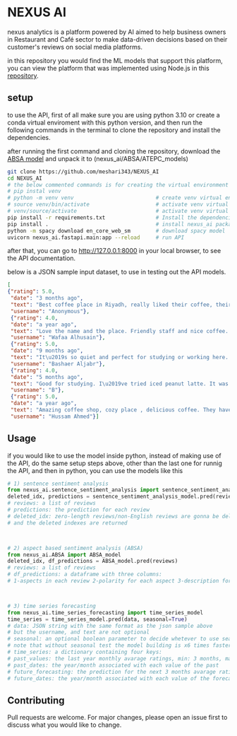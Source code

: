 # NEXUS AI

nexus analytics is a platform powered by AI aimed to help
business owners in Restaurant and Café sector to make data-driven
decisions based on their customer's reviews on social
media platforms.

in this repository you would find the ML models that support this platform, you can view the platform that was implemented using Node.js in this [repository](https://github.com/SimplyRayan/Nexus-Backend). 

## setup

to use the API, first of all make sure you are using python 3.10 or create a conda virtual enviroment with this python version, and then run the following commands in the terminal to clone the repository and install the dependencies.

after running the first command and cloning the repository, download the [ABSA model](https://drive.google.com/file/d/1uSpLTYWCDUMujGy-NqDu-nPhpyzZGRwv/view?usp=sharing) and unpack it to (nexus_ai/ABSA/ATEPC_models)
```bash
git clone https://github.com/meshari343/NEXUS_AI
cd NEXUS_AI
# the below commented commands is for creating the virtual environment and they are optional:
# pip instal venv
# python -m venv venv                          # create venv virtual environment
# source venv/bin/activate                     # activate venv virtual environment for (linux)
# venv/source/activate                         # activate venv virtual environment for (windows)
pip install -r requirements.txt                # Install the dependencies
pip install .                                  # install nexus_ai package
python -m spacy download en_core_web_sm        # download spacy model
uvicorn nexus_ai.fastapi.main:app --reload     # run API
```
after that, you can go to http://127.0.0.1:8000 in your local browser, to see the API documentation.

below is a JSON sample input dataset, to use in testing out the API models.
```json
[
{"rating": 5.0,
 "date": "3 months ago",
 "text": "Best coffee place in Riyadh, really liked their coffee, their staff, the atmosphere is quite good to!",
 "username": "Anonymous"},
 {"rating": 4.0,
 "date": "a year ago",
 "text": "Love the name and the place. Friendly staff and nice coffee. Good place to study and work. There is wifi. I liked the colors of the ceramic cups but they should get the perfect size for the flat white. They served my flat white in a large cup \u201c latte cup\u201d",
 "username": "Wafaa Alhusain"},
 {"rating": 5.0,
 "date": "9 months ago",
 "text": "It\u2019s so quiet and perfect for studying or working here. The staff is friendly and very helpful. Try their honey cake & caramel bites, sooo good!.",
 "username": "Bashaer Aljabr"},
 {"rating": 4.0,
 "date": "5 months ago",
 "text": "Good for studying. I\u2019ve tried iced peanut latte. It was good but there is no taste of peanut butter. They have free internet access. They don\u2019t have almond milk. The sweets are below average. You can book a meeting room.",
 "username": "B"},
 {"rating": 5.0,
 "date": "a year ago",
 "text": "Amazing coffee shop, cozy place , delicious coffee. They have workstations and meeting rooms, the place just speaks productivity, great for doing work or studying ! Definitely coming back .",
 "username": "Hussam Ahmed"}]
```

## Usage

if you would like to use the model inside python, instead of making use of the API, do the same setup steps above, other than the last one for runnig the API, and then in python, you can use the models like this
```python
# 1) sentence sentiment analysis
from nexus_ai.sentence_sentiment_analysis import sentence_sentiment_analysis_model
deleted_idx, predictions = sentence_sentiment_analysis_model.pred(reviews)
# reviews: a list of reviews
# predictions: the prediction for each review 
# deleted_idx: zero-length reviews/non-English reviews are gonna be deleted 
# and the deleted indexes are returned 



# 2) aspect based sentiment analysis (ABSA)
from nexus_ai.ABSA import ABSA_model
deleted_idx, df_predictions = ABSA_model.pred(reviews)
# reviews: a list of reviews
# df_predictions: a dataframe with three columns: 
# 1-aspects in each review 2-polarity for each aspect 3-description for each aspect



# 3) time series forecasting 
from nexus_ai.time_series_forecasting import time_series_model
time_series = time_series_model.pred(data, seasonal=True)
# data: JSON string with the same format as the json sample above 
# but the username, and text are not optional
# seasonal: an optional boolean parameter to decide whetever to use seasonal_test 
# note that without seasonal test the model building is x6 times faster
# time_series: a dictionary containing four keys:
# past_values: the last year monthly avarage ratings, min: 3 months, max: 12 months
# past_dates: the year/month associated with each value of the past
# future_forecasting: the prediction for the next 3 months avarage ratings
# future_dates: the year/month associated with each value of the forecasted future
```


## Contributing
Pull requests are welcome. For major changes, please open an issue first to discuss what you would like to change.